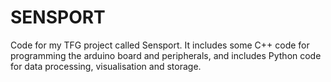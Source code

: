 # SENSPORT
Code for my TFG project called Sensport. It includes some C++ code for programming the arduino board and peripherals, and includes Python code for data processing, visualisation and storage.
